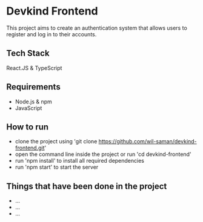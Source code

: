 # Devkind Frontend

This project aims to create an authentication system that allows users to register and log in to their accounts.

## Tech Stack

React.JS & TypeScript

## Requirements

- Node.js & npm
- JavaScript

## How to run

- clone the project using 'git clone https://github.com/wil-saman/devkind-frontend.git'
- open the command line inside the project or run 'cd devkind-frontend'
- run 'npm install' to install all required dependencies
- run 'npm start' to start the server

## Things that have been done in the project

- ...
- ...
- ...

